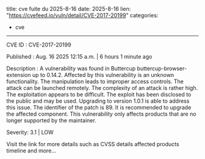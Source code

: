  
title: cve fuite du 2025-8-16
date: 2025-8-16
lien: "https://cvefeed.io/vuln/detail/CVE-2017-20199"
categories:
  - cve
---

CVE ID : CVE-2017-20199

Published :  Aug. 16
2025
12:15 a.m. | 6 hours
1 minute ago

Description : A vulnerability was found in Buttercup buttercup-browser-extension up to 0.14.2. Affected by this vulnerability is an unknown functionality. The manipulation leads to improper access controls. The attack can be launched remotely. The complexity of an attack is rather high. The exploitation appears to be difficult. The exploit has been disclosed to the public and may be used. Upgrading to version 1.0.1 is able to address this issue. The identifier of the patch is 89. It is recommended to upgrade the affected component. This vulnerability only affects products that are no longer supported by the maintainer.

Severity: 3.1 | LOW

Visit the link for more details
such as CVSS details
affected products
timeline
and more...
